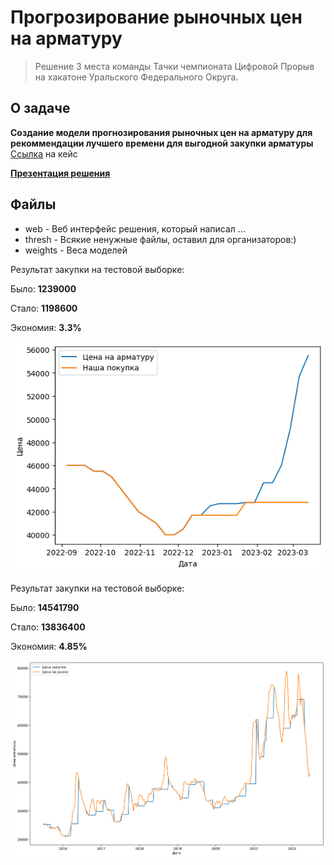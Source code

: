 # Прогрозирование рыночных цен на арматуру

> Решение 3 места команды Тачки чемпионата Цифровой Прорыв на хакатоне Уральского Федерального Округа.

## О задаче
**Создание модели прогнозирования рыночных цен на арматуру для рекоммендации лучшего времени для выгодной закупки арматуры**
[Ссылка](https://drive.google.com/file/d/1clr7TZ-S6eRJreSjCHgDrDiSNoizZxY5/view?usp=share_link) на кейс

**[Презентация решения](https://docs.google.com/presentation/d/1OKl4Ypq-9uD0vL-epqpW1kP9KT0qaoEZkFKRrme6BVk/edit?usp=share_link)**

## Файлы
-  web - Веб интерфейс решения, который написал ...
- thresh - Всякие ненужные файлы, оставил для организаторов:)
- weights - Веса моделей



Результат закупки на тестовой выборке:

Было: **1239000**

Стало: **1198600**

Экономия: **3.3%**

![alt text](https://github.com/kdimon15/hack_ekb/blob/main/photos/test.png?raw=true)



Результат закупки на тестовой выборке:

Было: **14541790**

Стало: **13836400**

Экономия: **4.85%**

![alt text](https://github.com/kdimon15/hack_ekb/blob/main/photos/train.png?raw=true)
